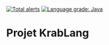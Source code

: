 [![Total alerts](https://img.shields.io/lgtm/alerts/g/krabumb/Projet-KrabLang.svg?logo=lgtm&logoWidth=18)](https://lgtm.com/projects/g/krabumb/Projet-KrabLang/alerts/) [![Language grade: Java](https://img.shields.io/lgtm/grade/java/g/krabumb/Projet-KrabLang.svg?logo=lgtm&logoWidth=18)](https://lgtm.com/projects/g/krabumb/Projet-KrabLang/context:java) 

# Projet KrabLang
